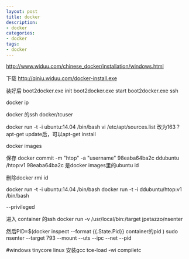 ```yaml
---
layout: post
title: docker
description:
- docker
categories:
- docker
tags:
- docker
---
```

http://www.widuu.com/chinese_docker/installation/windows.html

下载
http://qiniu.widuu.com/docker-install.exe

装好后
boot2docker.exe init
boot2docker.exe start
boot2docker.exe ssh

docker ip

docker 的ssh
docker/tcuser


docker run -t -i ubuntu:14.04 /bin/bash
vi /etc/apt/sources.list 改为163？
apt-get update后，可以apt-get install 

docker images

保存
docker commit -m "htop" -a "username" 98eaba64ba2c ddubuntu  /htop:v1
98eaba64ba2c 是docker images里的ubuntu id

删除docker rmi id



docker run -t -i ubuntu:14.04 /bin/bash
docker run -t -i ddubuntu/htop:v1 /bin/bash

--privileged

进入 container 的ssh
docker run -v /usr/local/bin:/target jpetazzo/nsenter

然后PID=$(docker inspect --format {{.State.Pid}} container的pid )
sudo nsenter --target 793 --mount --uts --ipc --net --pid




#windows tinycore linux
安装gcc
tce-load -wi compiletc

